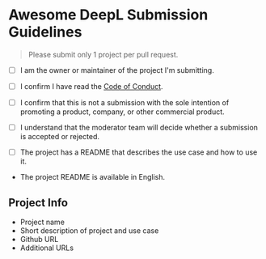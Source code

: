 # Awesome DeepL Submission Guidelines

> Please submit only 1 project per pull request.

* [ ] I am the owner or maintainer of the project I'm submitting.

* [ ] I confirm I have read the [Code of Conduct](https://github.com/deeplcom/blob/master/.github/CODE_OF_CONDUCT.md). 

* [ ] I confirm that this is not a submission with the sole intention of promoting a product, company, or other commercial product.

* [ ] I understand that the moderator team will decide whether a submission is accepted or rejected.

* [ ] The project has a README that describes the use case and how to use it.

* The project README is available in English.



## Project Info 

* Project name
* Short description of project and use case
* Github URL
* Additional URLs